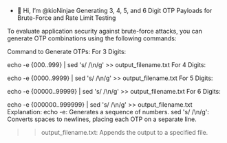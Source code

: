 - 👋 Hi, I’m @kioNinjae
Generating 3, 4, 5, and 6 Digit OTP Payloads for Brute-Force and Rate Limit Testing

To evaluate application security against brute-force attacks, you can generate OTP combinations using the following commands:

Command to Generate OTPs:
For 3 Digits:

echo -e {000..999} | sed 's/ /\n/g' >> output_filename.txt
For 4 Digits:


echo -e {0000..9999} | sed 's/ /\n/g' >> output_filename.txt
For 5 Digits:


echo -e {00000..99999} | sed 's/ /\n/g' >> output_filename.txt
For 6 Digits:

echo -e {000000..999999} | sed 's/ /\n/g' >> output_filename.txt
Explanation:
echo -e: Generates a sequence of numbers.
sed 's/ /\n/g': Converts spaces to newlines, placing each OTP on a separate line.
>> output_filename.txt: Appends the output to a specified file.
